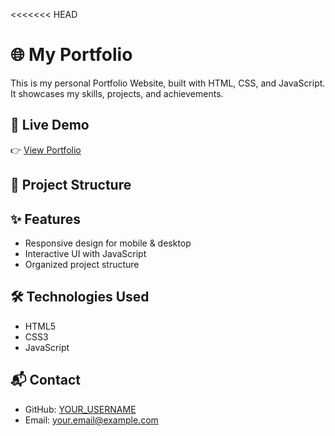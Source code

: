 <<<<<<< HEAD
# 🌐 My Portfolio

This is my personal Portfolio Website, built with HTML, CSS, and JavaScript.  
It showcases my skills, projects, and achievements.

## 🚀 Live Demo
👉 [View Portfolio](https://YOUR_USERNAME.github.io/PortFolio/)

## 📂 Project Structure


## ✨ Features
- Responsive design for mobile & desktop  
- Interactive UI with JavaScript  
- Organized project structure  

## 🛠️ Technologies Used
- HTML5  
- CSS3  
- JavaScript  

## 📬 Contact
- GitHub: [YOUR_USERNAME](https://github.com/YOUR_USERNAME)  
- Email: your.email@example.com  
